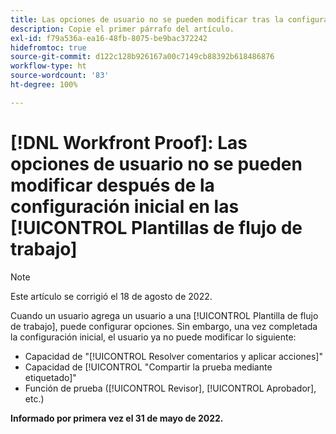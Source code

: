 ```yaml
---
title: Las opciones de usuario no se pueden modificar tras la configuración inicial en las plantillas de flujo de trabajo
description: Copie el primer párrafo del artículo.
exl-id: f79a536a-ea16-48fb-8075-be9bac372242
hidefromtoc: true
source-git-commit: d122c128b926167a00c7149cb88392b618486876
workflow-type: ht
source-wordcount: '83'
ht-degree: 100%

---
```


# [!DNL Workfront Proof]: Las opciones de usuario no se pueden modificar después de la configuración inicial en las [!UICONTROL Plantillas de flujo de trabajo]

>[!NOTE]
>
>Este artículo se corrigió el 18 de agosto de 2022.

Cuando un usuario agrega un usuario a una [!UICONTROL Plantilla de flujo de trabajo], puede configurar opciones. Sin embargo, una vez completada la configuración inicial, el usuario ya no puede modificar lo siguiente:

* Capacidad de &quot;[!UICONTROL Resolver comentarios y aplicar acciones]&quot;
* Capacidad de [!UICONTROL &quot;Compartir la prueba mediante etiquetado]&quot;
* Función de prueba ([!UICONTROL Revisor], [!UICONTROL Aprobador], etc.)

**Informado por primera vez el 31 de mayo de 2022.**
